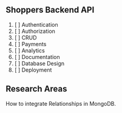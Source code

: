 ## Shoppers Backend API

1. [ ] Authentication
2. [ ] Authorization
3. [ ] CRUD
4. [ ] Payments
5. [ ] Analytics
6. [ ] Documentation
7. [ ] Database Design
8. [ ] Deployment


## Research Areas

How to integrate Relationships in MongoDB.